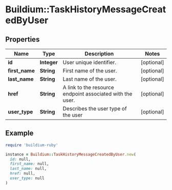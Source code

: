 # Buildium::TaskHistoryMessageCreatedByUser

## Properties

| Name | Type | Description | Notes |
| ---- | ---- | ----------- | ----- |
| **id** | **Integer** | User unique identifier. | [optional] |
| **first_name** | **String** | First name of the user. | [optional] |
| **last_name** | **String** | Last name of the user. | [optional] |
| **href** | **String** | A link to the resource endpoint associated with the user. | [optional] |
| **user_type** | **String** | Describes the user type of the user | [optional] |

## Example

```ruby
require 'buildium-ruby'

instance = Buildium::TaskHistoryMessageCreatedByUser.new(
  id: null,
  first_name: null,
  last_name: null,
  href: null,
  user_type: null
)
```

